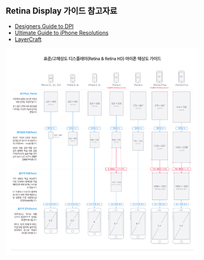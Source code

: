 ## Retina Display 가이드 참고자료
- [Designers Guide to DPI](http://sebastien-gabriel.com/designers-guide-to-dpi/home)
- [Ultimate Guide to iPhone Resolutions](http://www.paintcodeapp.com/news/ultimate-guide-to-iphone-resolutions)
- [LayerCraft](http://lab.rayps.com/lc/)

![아이폰 해상도 울티메이트 가이드](./images/Ultimate-Guide-translate-by-yamoo9.jpg)